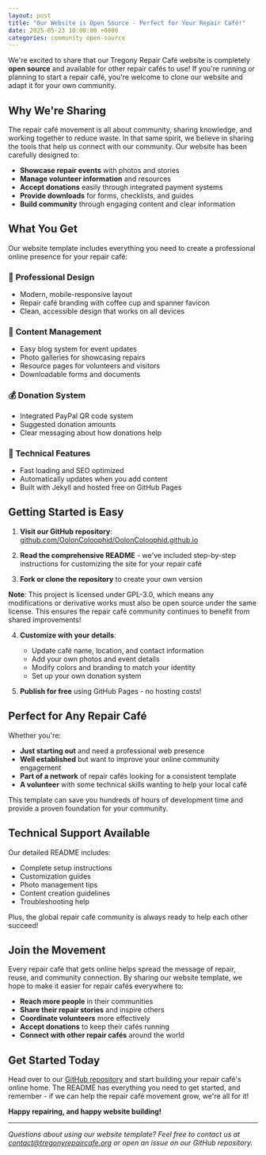 ```yaml
---
layout: post
title: "Our Website is Open Source - Perfect for Your Repair Café!"
date: 2025-05-23 10:00:00 +0000
categories: community open-source
---
```


We're excited to share that our Tregony Repair Café website is completely **open source** and available for other repair cafés to use! If you're running or planning to start a repair café, you're welcome to clone our website and adapt it for your own community.

## Why We're Sharing

The repair café movement is all about community, sharing knowledge, and working together to reduce waste. In that same spirit, we believe in sharing the tools that help us connect with our community. Our website has been carefully designed to:

- **Showcase repair events** with photos and stories
- **Manage volunteer information** and resources
- **Accept donations** easily through integrated payment systems
- **Provide downloads** for forms, checklists, and guides
- **Build community** through engaging content and clear information

## What You Get

Our website template includes everything you need to create a professional online presence for your repair café:

### 🎨 **Professional Design**
- Modern, mobile-responsive layout
- Repair café branding with coffee cup and spanner favicon
- Clean, accessible design that works on all devices

### 📝 **Content Management**
- Easy blog system for event updates
- Photo galleries for showcasing repairs
- Resource pages for volunteers and visitors
- Downloadable forms and documents

### 💰 **Donation System**
- Integrated PayPal QR code system
- Suggested donation amounts
- Clear messaging about how donations help

### 🔧 **Technical Features**
- Fast loading and SEO optimized
- Automatically updates when you add content
- Built with Jekyll and hosted free on GitHub Pages

## Getting Started is Easy

1. **Visit our GitHub repository**: [github.com/OolonColoophid/OolonColoophid.github.io](https://github.com/OolonColoophid/OolonColoophid.github.io)

2. **Read the comprehensive README** - we've included step-by-step instructions for customizing the site for your repair café

3. **Fork or clone the repository** to create your own version

**Note**: This project is licensed under GPL-3.0, which means any modifications or derivative works must also be open source under the same license. This ensures the repair café community continues to benefit from shared improvements!

4. **Customize with your details**:
   - Update café name, location, and contact information
   - Add your own photos and event details
   - Modify colors and branding to match your identity
   - Set up your own donation system

5. **Publish for free** using GitHub Pages - no hosting costs!

## Perfect for Any Repair Café

Whether you're:
- **Just starting out** and need a professional web presence
- **Well established** but want to improve your online community engagement
- **Part of a network** of repair cafés looking for a consistent template
- **A volunteer** with some technical skills wanting to help your local café

This template can save you hundreds of hours of development time and provide a proven foundation for your community.

## Technical Support Available

Our detailed README includes:
- Complete setup instructions
- Customization guides
- Photo management tips
- Content creation guidelines
- Troubleshooting help

Plus, the global repair café community is always ready to help each other succeed!

## Join the Movement

Every repair café that gets online helps spread the message of repair, reuse, and community connection. By sharing our website template, we hope to make it easier for repair cafés everywhere to:

- **Reach more people** in their communities
- **Share their repair stories** and inspire others
- **Coordinate volunteers** more effectively
- **Accept donations** to keep their cafés running
- **Connect with other repair cafés** around the world

## Get Started Today

Head over to our [GitHub repository](https://github.com/OolonColoophid/OolonColoophid.github.io) and start building your repair café's online home. The README has everything you need to get started, and remember - if we can help the repair café movement grow, we're all for it!

**Happy repairing, and happy website building!**

---

*Questions about using our website template? Feel free to contact us at [contact@tregonyrepaircafe.org](mailto:contact@tregonyrepaircafe.org) or open an issue on our GitHub repository.*
